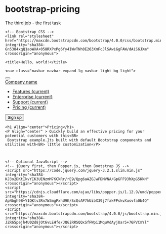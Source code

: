 # bootstrap-pricing
The third job - the first task
<!doctype html>
<html lang="en">
  <head>
    <!-- Required meta tags -->
    <meta charset="utf-8">
    <meta name="viewport" content="width=device-width, initial-scale=1, shrink-to-fit=no">

    <!-- Bootstrap CSS -->
    <link rel="stylesheet" href="https://maxcdn.bootstrapcdn.com/bootstrap/4.0.0/css/bootstrap.min.css" integrity="sha384-Gn5384xqQ1aoWXA+058RXPxPg6fy4IWvTNh0E263XmFcJlSAwiGgFAW/dAiS6JXm" crossorigin="anonymous">

    <title>Hello, world!</title>
  </head>
  <body>
    
    <nav class="navbar navbar-expand-lg navbar-light bg-light">
  <button class="navbar-toggler" type="button" data-toggle="collapse" data-target="#navbarTogglerDemo01" aria-controls="navbarTogglerDemo01" aria-expanded="false" aria-label="Toggle navigation">
    <span class="navbar-toggler-icon"></span>
  </button>
  <div class="collapse navbar-collapse" id="navbarTogglerDemo01">
    <a class="navbar-brand" href="#">Company name</a>
<ul class="navbar-nav mr-auto mt-2 mt-lg-0">
    </ul>
    <form class="form-inline my-2 my-lg-0">
<ul class="navbar-nav mr-auto mt-2 mt-lg-0">
       <li class="nav-item active">
        <a class="nav-link" href="#">Features <span class="sr-only">(current)</span></a>
      </li>
      <li class="nav-item active">
        <a class="nav-link" href="#">Enterprise <span class="sr-only">(current)</span></a>
      </li>
        <li class="nav-item active">
        <a class="nav-link" href="#">Support <span class="sr-only">(current)</span></a>
      </li>
      <li class="nav-item active">
        <a class="nav-link" href="#">Pricing <span class="sr-only">(current)</span></a>
      </li>
       </ul>
      <button class="btn btn-outline-success my-2 my-sm-0" type="submit">Sign up</button>
    </form>
  </div>
</nav>
    
    
    
    <h1 Align="center">Pricing</h1>
    <P Align="center" > Quickly build an effective pricing for your potential customers with this<BR>
     Bootstrap example.Its built with default Bootstrap components and utilities with<BR> lIttle customization</P>
    
    

    <!-- Optional JavaScript -->
    <!-- jQuery first, then Popper.js, then Bootstrap JS -->
    <script src="https://code.jquery.com/jquery-3.2.1.slim.min.js" integrity="sha384-KJ3o2DKtIkvYIK3UENzmM7KCkRr/rE9/Qpg6aAZGJwFDMVNA/GpGFF93hXpG5KkN" crossorigin="anonymous"></script>
    <script src="https://cdnjs.cloudflare.com/ajax/libs/popper.js/1.12.9/umd/popper.min.js" integrity="sha384-ApNbgh9B+Y1QKtv3Rn7W3mgPxhU9K/ScQsAP7hUibX39j7fakFPskvXusvfa0b4Q" crossorigin="anonymous"></script>
    <script src="https://maxcdn.bootstrapcdn.com/bootstrap/4.0.0/js/bootstrap.min.js" integrity="sha384-JZR6Spejh4U02d8jOt6vLEHfe/JQGiRRSQQxSfFWpi1MquVdAyjUar5+76PVCmYl" crossorigin="anonymous"></script>
  </body>
</html>
